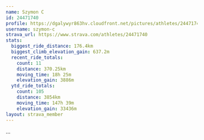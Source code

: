 ```yaml
---
name: Szymon C
id: 24471740
profile: https://dgalywyr863hv.cloudfront.net/pictures/athletes/24471740/7213253/2/large.jpg
username: szymon-c
strava_url: https://www.strava.com/athletes/24471740
stats:
  biggest_ride_distance: 176.4km
  biggest_climb_elevation_gain: 637.2m
  recent_ride_totals:
    count: 11
    distance: 370.25km
    moving_time: 18h 25m
    elevation_gain: 3886m
  ytd_ride_totals:
    count: 105
    distance: 3854km
    moving_time: 147h 39m
    elevation_gain: 33436m
layout: strava_member
--- 
```

...
